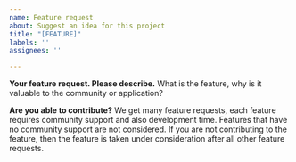 ```yaml
---
name: Feature request
about: Suggest an idea for this project
title: "[FEATURE]"
labels: ''
assignees: ''

---
```


**Your feature request. Please describe.**
What is the feature, why is it valuable to the community or application?

**Are you able to contribute?**
We get many feature requests, each feature requires community support and also development time. Features that have no community support are not considered.   If you are not contributing to the feature, then the feature is taken under consideration after all other feature requests.
